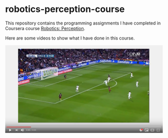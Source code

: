 # robotics-perception-course

This repository contains the programming assignments I have completed in Coursera course [Robotics: Perception](https://www.coursera.org/learn/robotics-perception). 

Here are some videos to show what I have done in this course.

[![Watch the video](https://github.com/LihaoWang1991/robotics-perception-course/blob/master/images/image1.PNG)](https://www.youtube.com/watch?v=pZhk4RjnB2c&feature=youtu.be)
